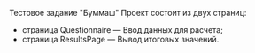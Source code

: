 Тестовое задание "Буммаш"
Проект состоит из двух страниц:
- страница Questionnaire — Ввод данных для расчета;
- страница ResultsPage — Вывод итоговых значений.
